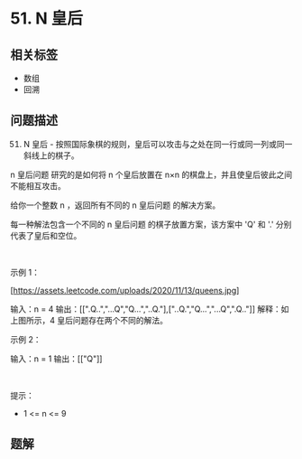 
# 51. N 皇后

## 相关标签

- 数组
- 回溯

## 问题描述 

51. N 皇后 - 按照国际象棋的规则，皇后可以攻击与之处在同一行或同一列或同一斜线上的棋子。

n 皇后问题 研究的是如何将 n 个皇后放置在 n×n 的棋盘上，并且使皇后彼此之间不能相互攻击。

给你一个整数 n ，返回所有不同的 n 皇后问题 的解决方案。

每一种解法包含一个不同的 n 皇后问题 的棋子放置方案，该方案中 'Q' 和 '.' 分别代表了皇后和空位。

 

示例 1：

[https://assets.leetcode.com/uploads/2020/11/13/queens.jpg]


输入：n = 4
输出：[[".Q..","...Q","Q...","..Q."],["..Q.","Q...","...Q",".Q.."]]
解释：如上图所示，4 皇后问题存在两个不同的解法。


示例 2：


输入：n = 1
输出：[["Q"]]


 

提示：

 * 1 <= n <= 9

## 题解


```ts

````
